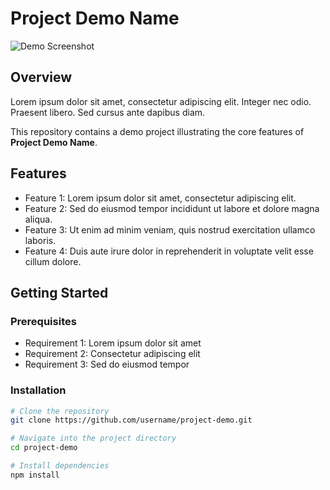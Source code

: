 # Project Demo Name

![Demo Screenshot](screenshot.png)

## Overview
Lorem ipsum dolor sit amet, consectetur adipiscing elit. Integer nec odio. Praesent libero. Sed cursus ante dapibus diam.

This repository contains a demo project illustrating the core features of **Project Demo Name**.

## Features
- Feature 1: Lorem ipsum dolor sit amet, consectetur adipiscing elit.
- Feature 2: Sed do eiusmod tempor incididunt ut labore et dolore magna aliqua.
- Feature 3: Ut enim ad minim veniam, quis nostrud exercitation ullamco laboris.
- Feature 4: Duis aute irure dolor in reprehenderit in voluptate velit esse cillum dolore.

## Getting Started

### Prerequisites
- Requirement 1: Lorem ipsum dolor sit amet
- Requirement 2: Consectetur adipiscing elit
- Requirement 3: Sed do eiusmod tempor

### Installation
```bash
# Clone the repository
git clone https://github.com/username/project-demo.git

# Navigate into the project directory
cd project-demo

# Install dependencies
npm install
